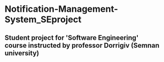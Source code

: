 # Notification-Management-System_SEproject
## Student project for 'Software Engineering' course instructed by professor Dorrigiv (Semnan university)
